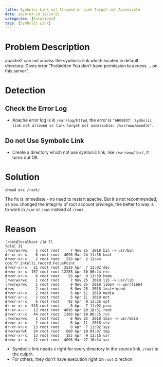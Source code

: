 ```yaml
---
title: Symbolic Link not Allowed or Link Target not Accessible
date: 2020-04-10 19:14:55
categories: [Solutions]
tags: [Symbolic Link]
---
```

# Problem Description

apache2 can not access the symbolic link which located in default directory. Gives error "Forbidden You don't have permission to access ... on this server".

<!--more-->

# Detection

## Check the Error Log

* Apache error log is in `/var/log/httpd`, the error is `"AH00037: Symbolic link not allowed or link target not accessible: /var/www/moodle"`.
  
## Do not Use Symbolic Link

* Create a directory which not use symbolic link, like `/var/www/test`, it turns out OK.

# Solution

`chmod o+x /root/`

The fix is immediate - no need to restart apache. But it's not recommended, as you changed the integrity of root account privilege, the better to way is to work in `/var` or `/opt` instead of `/root`.

# Reason

```
[root@localhost /]# ll
total 31
lrwxrwxrwx.   1 root root     7 Nov 25  2018 bin -> usr/bin
dr-xr-xr-x.   6 root root  4096 Mar 24 11:58 boot
drwxr-xr-x    2 root root   258 Apr  2 12:44 com.fr.intelli.record.FocusPoint
drwxr-xr-x   21 root root  3520 Apr  7 11:02 dev
drwxr-xr-x. 157 root root 12288 Apr 10 00:24 etc
drwxr-xr-x.   6 root root    58 Apr  9 13:50 home
lrwxrwxrwx.   1 root root     7 Nov 25  2018 lib -> usr/lib
lrwxrwxrwx.   1 root root     9 Nov 25  2018 lib64 -> usr/lib64
drwx------.   2 root root     6 Nov 25  2018 lost+found
drwxr-xr-x.   2 root root     6 Apr 11  2018 media
drwxr-xr-x.   2 root root     6 Apr 11  2018 mnt
drwxr-xr-x.   6 root root    92 Apr  9 13:26 opt
dr-xr-xr-x  518 root root     0 Apr  7 11:02 proc
dr-xr-x---.  13 root root  4096 Apr 10 18:51 root
drwxr-xr-x   44 root root  1360 Apr 10 06:25 run
lrwxrwxrwx.   1 root root     8 Nov 25  2018 sbin -> usr/sbin
drwxr-xr-x.   2 root root     6 Apr 11  2018 srv
dr-xr-xr-x   13 root root     0 Apr  7 11:02 sys
drwxrwxrwt   24 root root   600 Apr 10 03:07 tmp
drwxr-xr-x.  13 root root   155 Apr  9 13:16 usr
drwxr-xr-x.  22 root root  4096 Mar 27 16:54 var
```

* Symbolic link needs `X` right for every directory in the source link, `/root` is the culprit.
* For others, they don't have execution right on `root` direction